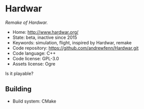 # Hardwar

_Remake of Hardwar._

- Home: http://www.hardwar.org/
- State: beta, inactive since 2015
- Keywords: simulation, flight, inspired by Hardwar, remake
- Code repository: https://github.com/andrewfenn/Hardwar.git
- Code language: C++
- Code license: GPL-3.0
- Assets license: Ogre

Is it playable?

## Building

- Build system: CMake
